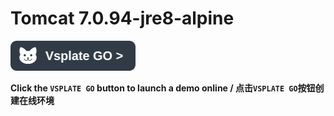 # Tomcat 7.0.94-jre8-alpine

<a href="https://www.vsplate.com/?docker-compose=https://github.com/vsplate/dcenvs/tomcat/7.0.94-jre8-alpine"><img alt="VSPLATE GO" src="https://raw.githubusercontent.com/vsplate/images/master/vsgo_btn.png" width="200px"></a>

**Click the `VSPLATE GO` button to launch a demo online / 点击`VSPLATE GO`按钮创建在线环境**
